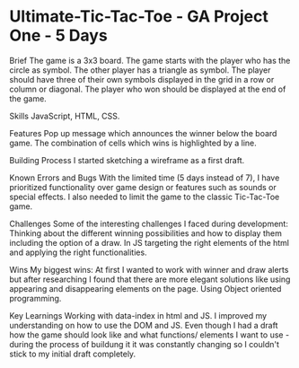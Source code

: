 # Ultimate-Tic-Tac-Toe - GA Project One - 5 Days
Brief
The game is a 3x3 board.
The game starts with the player who has the circle as symbol. The other player has a triangle as symbol.
The player should have three of their own symbols displayed in the grid in a row or column or diagonal.
The player who won should be displayed at the end of the game.


Skills
JavaScript, HTML, CSS.

Features
Pop up message which announces the winner below the board game.
The combination of cells which wins is highlighted by a line.

Building Process
I started sketching a wireframe as a first draft. 

Known Errors and Bugs
With the limited time (5 days instead of 7), I have prioritized functionality over game design or features such as sounds or special effects. I also needed to limit the game to the classic Tic-Tac-Toe game. 


Challenges
Some of the interesting challenges I faced during development:
Thinking about the different winning possibilities and how to display them including the option of a draw.
In JS targeting the right elements of the html and applying the right functionalities.


Wins
My biggest wins:
At first I wanted to work with winner and draw alerts but after researching I found that there are more elegant solutions like using appearing and disappearing elements on the page.
Using Object oriented programming.


Key Learnings
Working with data-index in html and JS.
I improved my understanding on how to use the DOM and JS. 
Even though I had a draft how the game should look like and what functions/ elements I want to use - during the process of buildung it it was constantly changing so I couldn't stick to my initial draft completely. 
